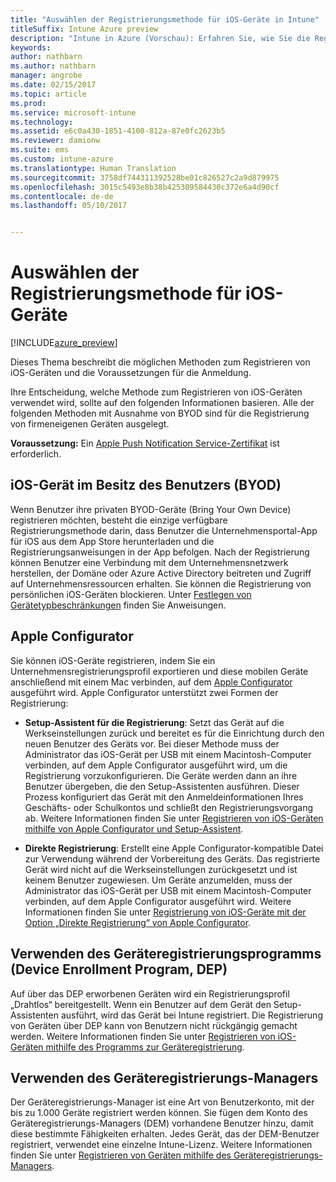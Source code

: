 ```yaml
---
title: "Auswählen der Registrierungsmethode für iOS-Geräte in Intune"
titleSuffix: Intune Azure preview
description: "Intune in Azure (Vorschau): Erfahren Sie, wie Sie die Registrierung von iOS-Geräten in Microsoft Intune einrichten."
keywords: 
author: nathbarn
ms.author: nathbarn
manager: angrobe
ms.date: 02/15/2017
ms.topic: article
ms.prod: 
ms.service: microsoft-intune
ms.technology: 
ms.assetid: e6c0a430-1851-4108-812a-87e0fc2623b5
ms.reviewer: damionw
ms.suite: ems
ms.custom: intune-azure
ms.translationtype: Human Translation
ms.sourcegitcommit: 3758df744311392528be01c826527c2a9d879975
ms.openlocfilehash: 3015c5493e8b38b425309584430c372e6a4d90cf
ms.contentlocale: de-de
ms.lasthandoff: 05/10/2017


---
```


# <a name="choose-how-to-enroll-ios-devices"></a>Auswählen der Registrierungsmethode für iOS-Geräte

[!INCLUDE[azure_preview](../includes/azure_preview.md)]

Dieses Thema beschreibt die möglichen Methoden zum Registrieren von iOS-Geräten und die Voraussetzungen für die Anmeldung.

Ihre Entscheidung, welche Methode zum Registrieren von iOS-Geräten verwendet wird, sollte auf den folgenden Informationen basieren. Alle der folgenden Methoden mit Ausnahme von BYOD sind für die Registrierung von firmeneigenen Geräten ausgelegt.

**Voraussetzung:** Ein [Apple Push Notification Service-Zertifikat](get-an-apple-mdm-push-certificate.md) ist erforderlich.

## <a name="user-owned-ios-devices-byod"></a>iOS-Gerät im Besitz des Benutzers (BYOD)

Wenn Benutzer ihre privaten BYOD-Geräte (Bring Your Own Device) registrieren möchten, besteht die einzige verfügbare Registrierungsmethode darin, dass Benutzer die Unternehmensportal-App für iOS aus dem App Store herunterladen und die Registrierungsanweisungen in der App befolgen. Nach der Registrierung können Benutzer eine Verbindung mit dem Unternehmensnetzwerk herstellen, der Domäne oder Azure Active Directory beitreten und Zugriff auf Unternehmensressourcen erhalten. Sie können die Registrierung von persönlichen iOS-Geräten blockieren. Unter [Festlegen von Gerätetypbeschränkungen](set-enrollment-restrictions.md#set-device-type-restrictions) finden Sie Anweisungen.

## <a name="apple-configurator"></a>Apple Configurator

Sie können iOS-Geräte registrieren, indem Sie ein Unternehmensregistrierungsprofil exportieren und diese mobilen Geräte anschließend mit einem Mac verbinden, auf dem [Apple Configurator](http://go.microsoft.com/fwlink/?LinkId=518017) ausgeführt wird. Apple Configurator unterstützt zwei Formen der Registrierung:

- **Setup-Assistent für die Registrierung**: Setzt das Gerät auf die Werkseinstellungen zurück und bereitet es für die Einrichtung durch den neuen Benutzer des Geräts vor. Bei dieser Methode muss der Administrator das iOS-Gerät per USB mit einem Macintosh-Computer verbinden, auf dem Apple Configurator ausgeführt wird, um die Registrierung vorzukonfigurieren. Die Geräte werden dann an ihre Benutzer übergeben, die den Setup-Assistenten ausführen. Dieser Prozess konfiguriert das Gerät mit den Anmeldeinformationen Ihres Geschäfts- oder Schulkontos und schließt den Registrierungsvorgang ab. Weitere Informationen finden Sie unter [Registrieren von iOS-Geräten mithilfe von Apple Configurator und Setup-Assistent](enroll-ios-devices-with-apple-configurator-and-setup-assistant.md).

- **Direkte Registrierung**: Erstellt eine Apple Configurator-kompatible Datei zur Verwendung während der Vorbereitung des Geräts. Das registrierte Gerät wird nicht auf die Werkseinstellungen zurückgesetzt und ist keinem Benutzer zugewiesen. Um Geräte anzumelden, muss der Administrator das iOS-Gerät per USB mit einem Macintosh-Computer verbinden, auf dem Apple Configurator ausgeführt wird. Weitere Informationen finden Sie unter [Registrierung von iOS-Geräte mit der Option „Direkte Registrierung“ von Apple Configurator](enroll-ios-devices-with-apple-configurator-and-direct-enrollment.md).

## <a name="use-the-device-enrollment-program-dep"></a>Verwenden des Geräteregistrierungsprogramms (Device Enrollment Program, DEP)

Auf über das DEP erworbenen Geräten wird ein Registrierungsprofil „Drahtlos“ bereitgestellt. Wenn ein Benutzer auf dem Gerät den Setup-Assistenten ausführt, wird das Gerät bei Intune registriert. Die Registrierung von Geräten über DEP kann von Benutzern nicht rückgängig gemacht werden. Weitere Informationen finden Sie unter [Registrieren von iOS-Geräten mithilfe des Programms zur Geräteregistrierung](enroll-ios-devices-using-device-enrollment-program.md).

## <a name="use-the-device-enrollment-manager-dem"></a>Verwenden des Geräteregistrierungs-Managers
Der Geräteregistrierungs-Manager ist eine Art von Benutzerkonto, mit der bis zu 1.000 Geräte registriert werden können. Sie fügen dem Konto des Geräteregistrierungs-Managers (DEM) vorhandene Benutzer hinzu, damit diese bestimmte Fähigkeiten erhalten. Jedes Gerät, das der DEM-Benutzer registriert, verwendet eine einzelne Intune-Lizenz. Weitere Informationen finden Sie unter [Registrieren von Geräten mithilfe des Geräteregistrierungs-Managers](enroll-devices-using-device-enrollment-manager.md).

